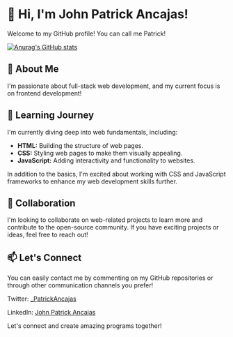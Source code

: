# 👋 Hi, I'm John Patrick Ancajas!

Welcome to my GitHub profile! You can call me Patrick!

[![Anurag's GitHub stats](https://github-readme-stats-gamma-one-37.vercel.app/api?username=JohnPatrickAncajas&show_icons=true&theme=holi&card_width=380)](https://github.com/JohnPatrickAncajas)

## 👀 About Me

I'm passionate about full-stack web development, and my current focus is on frontend development!

## 🌱 Learning Journey

I'm currently diving deep into web fundamentals, including:

- **HTML:** Building the structure of web pages.
- **CSS:** Styling web pages to make them visually appealing.
- **JavaScript:** Adding interactivity and functionality to websites.

In addition to the basics, I'm excited about working with CSS and JavaScript frameworks to enhance my web development skills further.

## 💞️ Collaboration

I'm looking to collaborate on web-related projects to learn more and contribute to the open-source community. If you have exciting projects or ideas, feel free to reach out!

## 📫 Let's Connect

You can easily contact me by commenting on my GitHub repositories or through other communication channels you prefer!

Twitter: [_PatrickAncajas](https://twitter.com/_PatrickAncajas)

LinkedIn: [John Patrick Ancajas](https://www.linkedin.com/in/john-patrick-ancajas-2b808828a/)

Let's connect and create amazing programs together!

